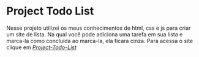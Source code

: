 # Project Todo List

Nesse projeto utilizei os meus conhecimentos de html, css e js para criar um site de lista. Na qual você pode adiciona uma tarefa em sua lista e marca-la como concluída ao marca-la, ela ficara cinza. Para acessa o site clique em _[Project-Todo-List](https://project-todo-list-4wl.pages.dev/)_
